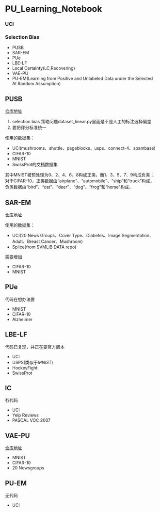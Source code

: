 # PU_Learning_Notebook



### UCI





### Selection Bias

- PUSB
- SAR-EM
- PUe
- LBE-LF
- Local Certainty(LC,Recovering)
- VAE-PU
- PU-EM(Learning from Positive and Unlabeled Data under the Selected At Random Assumption)

## PUSB

[仓库地址](https://github.com/MasaKat0/PUlearning/tree/master)

1. selection bias 策略问题dataset_linear.py里面是不是人工的标注选择偏差
2. 要把评分标准统一

使用的数据集：

- UCI(mushrooms、shuttle、pageblocks、usps、connect-4、spambase)
- CIFAR-10
- MNIST
- SwissProt的文档数据集

其中MNIST被预处理为0、2、4、6、8构成正类，而1、3、5、7、9构成负类；对于CIFAR-10，正类数据由“airplane”、“automobile”、“ship”和“truck”构成，负类数据由“bird”、“cat”、“deer”、“dog”、“frog”和“horse”构成。

## SAR-EM

[仓库地址](https://github.com/ML-KULeuven/SAR-PU)

使用的数据集：

- UCI(20 News Groups、Cover Type、Diabetes、Image Segmentation、Adult、Breast Cancer、Mushroom)
- Splice(from SVMLIB DATA repo)

需要增加

- CIFAR-10
- MNIST

## PUe

代码在想办法要

- MNIST
- CIFAR-10
-  Alzheimer

## LBE-LF

代码已复现，并正在要官方版本

- UCI
- USPS(类似于*MNIST*)
- HockeyFight
- SwissProt

## lC

冇代码

- UCI
- Yelp Reviews
- PASCAL VOC 2007



## VAE-PU

[仓库地址](https://github.com/byeonghu-na/vae-pu)

- MNIST
- CIFAR-10
- 20 Newsgroups

## PU-EM

无代码

- UCI
